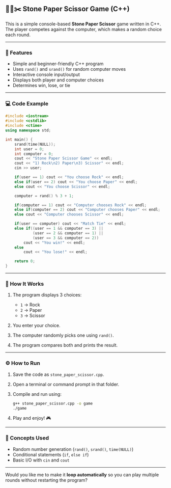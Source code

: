 ## 🗿📄✂️ Stone Paper Scissor Game (C++)

This is a simple console-based **Stone Paper Scissor** game written in C++.
The player competes against the computer, which makes a random choice each round.

---

### 🎯 Features

* Simple and beginner-friendly C++ program
* Uses `rand()` and `srand()` for random computer moves
* Interactive console input/output
* Displays both player and computer choices
* Determines win, lose, or tie

---

### 💻 Code Example

```cpp
#include <iostream>
#include <cstdlib>
#include <ctime>
using namespace std;

int main() {
    srand(time(NULL));
    int user = 0;
    int computer = 0;
    cout << "Stone Paper Scissor Game" << endl;
    cout << "1) Rock\n2) Paper\n3) Scissor" << endl;
    cin >> user;

    if(user == 1) cout << "You choose Rock" << endl;
    else if(user == 2) cout << "You choose Paper" << endl;
    else cout << "You choose Scissor" << endl;

    computer = rand() % 3 + 1;

    if(computer == 1) cout << "Computer chooses Rock" << endl;
    else if(computer == 2) cout << "Computer chooses Paper" << endl;
    else cout << "Computer chooses Scissor" << endl;

    if(user == computer) cout << "Match Tie" << endl;
    else if((user == 1 && computer == 3) || 
            (user == 2 && computer == 1) || 
            (user == 3 && computer == 2))
        cout << "You win!" << endl;
    else
        cout << "You lose!" << endl;

    return 0;
}
```

---

### 🧩 How It Works

1. The program displays 3 choices:

   * `1` → Rock
   * `2` → Paper
   * `3` → Scissor
2. You enter your choice.
3. The computer randomly picks one using `rand()`.
4. The program compares both and prints the result.

---

### ⚙️ How to Run

1. Save the code as `stone_paper_scissor.cpp`.
2. Open a terminal or command prompt in that folder.
3. Compile and run using:

   ```bash
   g++ stone_paper_scissor.cpp -o game
   ./game
   ```
4. Play and enjoy! 🎮

---

### 🧠 Concepts Used

* Random number generation (`rand()`, `srand()`, `time(NULL)`)
* Conditional statements (`if`, `else if`)
* Basic I/O with `cin` and `cout`

---

Would you like me to make it **loop automatically** so you can play multiple rounds without restarting the program?
